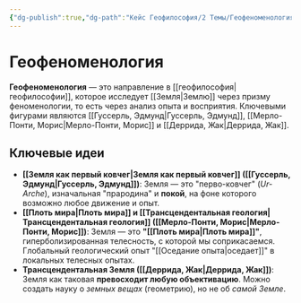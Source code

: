 ```yaml
---
{"dg-publish":true,"dg-path":"Кейс Геофилософия/2 Темы/Геофеноменология","permalink":"/kejs-geofilosofiya/2-temy/geofenomenologiya/","dgShowLocalGraph":true}
---
```



# Геофеноменология

**Геофеноменология** — это направление в [[геофилософия\|геофилософии]], которое исследует [[Земля\|Землю]] через призму феноменологии, то есть через анализ опыта и восприятия. Ключевыми фигурами являются [[Гуссерль, Эдмунд\|Гуссерль, Эдмунд]], [[Мерло-Понти, Морис\|Мерло-Понти, Морис]] и [[Деррида, Жак\|Деррида, Жак]].

## Ключевые идеи

- **[[Земля как первый ковчег\|Земля как первый ковчег]] ([[Гуссерль, Эдмунд\|Гуссерль, Эдмунд]])**: Земля — это "перво-ковчег" (*Ur-Arche*), изначальная "прародина" и **покой**, на фоне которого возможно любое движение и опыт.
- **[[Плоть мира\|Плоть мира]] и [[Трансцендентальная геология\|Трансцендентальная геология]] ([[Мерло-Понти, Морис\|Мерло-Понти, Морис]])**: Земля — это **"[[Плоть мира\|Плоть мира]]"**, гиперболизированная телесность, с которой мы соприкасаемся. Глобальный геологический опыт "[[Оседание опыта\|оседает]]" в локальных телесных опытах.
- **Трансцендентальная Земля ([[Деррида, Жак\|Деррида, Жак]])**: Земля как таковая **превосходит любую объективацию**. Можно создать науку о *земных вещах* (геометрию), но не об *самой Земле*.